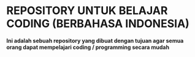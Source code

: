 # REPOSITORY UNTUK BELAJAR CODING (BERBAHASA INDONESIA)

**Ini adalah sebuah repository yang dibuat dengan tujuan agar semua orang dapat mempelajari coding / programming secara mudah**
